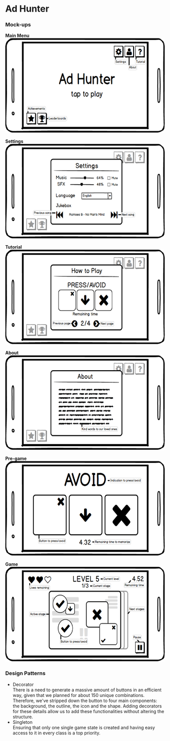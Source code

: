 # Ad Hunter

### Mock-ups
**Main Menu**  
<img src=/screenshots/mockup-mainmenu.png height=300 />  

**Settings**  
<img src=/screenshots/mockup-settings.png height=300 />  

**Tutorial**  
<img src=/screenshots/mockup-tutorial.png height=300 />  

**About**  
<img src=/screenshots/mockup-about.png height=300 />  

**Pre-game**  
<img src=/screenshots/mockup-pregame.png height=300 />  

**Game**  
<img src=/screenshots/mockup-game.png height=300 />  


### Design Patterns
* Decorator  
There is a need to generate a massive amount of buttons in an efficient way, given that we planned for about 150 unique combinations. Therefore, we've stripped down the button to four main components: the background, the outline, the icon and the shape. Adding decorators for these details allow us to add these functionalities without altering the structure.
* Singleton  
Ensuring that only one single game state is created and having easy access to it in every class is a top priority.
